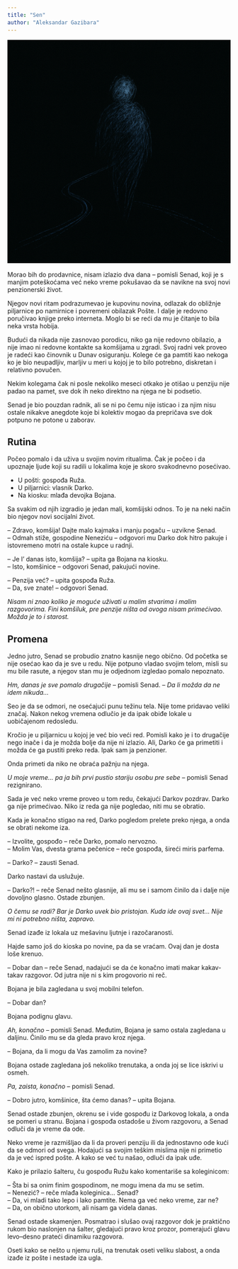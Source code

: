 ```yaml
---
title: "Sen"
author: "Aleksandar Gazibara"
---
```


![Sen](img/sen.png)

Morao bih do prodavnice, nisam izlazio dva dana – pomisli Senad, koji je s manjim poteškoćama već neko vreme pokušavao da se navikne na svoj novi penzionerski život.  

Njegov novi ritam podrazumevao je kupovinu novina, odlazak do obližnje piljarnice po namirnice i povremeni obilazak Pošte. I dalje je redovno poručivao knjige preko interneta. Moglo bi se reći da mu je čitanje to bila neka vrsta hobija.  

Budući da nikada nije zasnovao porodicu, niko ga nije redovno obilazio, a nije imao ni redovne kontakte sa komšijama u zgradi. Svoj radni vek proveo je radeći kao činovnik u Dunav osiguranju. Kolege će ga pamtiti kao nekoga ko je bio neupadljiv, marljiv u meri u kojoj je to bilo potrebno, diskretan i relativno povučen.  

Nekim kolegama čak ni posle nekoliko meseci otkako je otišao u penziju nije padao na pamet, sve dok ih neko direktno na njega ne bi podsetio.  

Senad je bio pouzdan radnik, ali se ni po čemu nije isticao i za njim nisu ostale nikakve anegdote koje bi kolektiv mogao da prepričava sve dok potpuno ne potone u zaborav.  

## Rutina

Počeo pomalo i da uživa u svojim novim ritualima. Čak je počeo i da upoznaje ljude koji su radili u lokalima koje je skoro svakodnevno posećivao.  

- U pošti: gospođa Ruža.  
- U piljarnici: vlasnik Darko.  
- Na kiosku: mlađa devojka Bojana.  

Sa svakim od njih izgradio je jedan mali, komšijski odnos. To je na neki način bio njegov novi socijalni život.  

– Zdravo, komšija! Dajte malo kajmaka i manju pogaču – uzvikne Senad.  
– Odmah stiže, gospodine Neneziću – odgovori mu Darko dok hitro pakuje i istovremeno motri na ostale kupce u radnji.  

– Je l’ danas isto, komšija? – upita ga Bojana na kiosku.  
– Isto, komšinice – odgovori Senad, pakujući novine.  

– Penzija već? – upita gospođa Ruža.  
– Da, sve znate! – odgovori Senad.  

*Nisam ni znao koliko je moguće uživati u malim stvarima i malim razgovorima. Fini komšiluk, pre penzije ništa od ovoga nisam primećivao. Možda je to i starost.*

## Promena

Jedno jutro, Senad se probudio znatno kasnije nego obično. Od početka se nije osećao kao da je sve u redu. Nije potpuno vladao svojim telom, misli su mu bile rasute, a njegov stan mu je odjednom izgledao pomalo nepoznato.  

*Hm, danas je sve pomalo drugačije* – pomisli Senad. – *Da li možda da ne idem nikuda...*  

Seo je da se odmori, ne osećajući punu težinu tela. Nije tome pridavao veliki značaj. Nakon nekog vremena odlučio je da ipak obiđe lokale u uobičajenom redosledu.  

Kročio je u piljarnicu u kojoj je već bio veći red. Pomisli kako je i to drugačije nego inače i da je možda bolje da nije ni izlazio. Ali, Darko će ga primetiti i možda će ga pustiti preko reda. Ipak sam ja penzioner.  

Onda primeti da niko ne obraća pažnju na njega.  

*U moje vreme... pa ja bih prvi pustio stariju osobu pre sebe* – pomisli Senad rezignirano.  

Sada je već neko vreme proveo u tom redu, čekajući Darkov pozdrav. Darko ga nije primećivao. Niko iz reda ga nije pogledao, niti mu se obratio.  

Kada je konačno stigao na red, Darko pogledom prelete preko njega, a onda se obrati nekome iza.  

– Izvolite, gospođo – reče Darko, pomalo nervozno.  
– Molim Vas, dvesta grama pečenice – reče gospođa, šireći miris parfema.  

– Darko? – zausti Senad.  

Darko nastavi da uslužuje.  

– Darko?! – reče Senad nešto glasnije, ali mu se i samom činilo da i dalje nije dovoljno glasno. Ostade zbunjen.  

*O čemu se radi? Bar je Darko uvek bio pristojan. Kuda ide ovaj svet... Nije mi ni potrebno ništa, zapravo.*  

Senad izađe iz lokala uz mešavinu ljutnje i razočaranosti.  

Hajde samo još do kioska po novine, pa da se vraćam. Ovaj dan je dosta loše krenuo.  

– Dobar dan – reče Senad, nadajući se da će konačno imati makar kakav-takav razgovor. Od jutra nije ni s kim progovorio ni reč.  

Bojana je bila zagledana u svoj mobilni telefon.  

– Dobar dan?  

Bojana podignu glavu.  

*Ah, konačno* – pomisli Senad. Međutim, Bojana je samo ostala zagledana u daljinu. Činilo mu se da gleda pravo kroz njega.  

– Bojana, da li mogu da Vas zamolim za novine?  

Bojana ostade zagledana još nekoliko trenutaka, a onda joj se lice iskrivi u osmeh.  

*Pa, zaista, konačno* – pomisli Senad.  

– Dobro jutro, komšinice, šta ćemo danas? – upita Bojana.  

Senad ostade zbunjen, okrenu se i vide gospođu iz Darkovog lokala, a onda se pomeri u stranu. Bojana i gospođa ostadoše u živom razgovoru, a Senad odluči da je vreme da ode.  

Neko vreme je razmišljao da li da proveri penziju ili da jednostavno ode kući da se odmori od svega. Hodajući sa svojim teškim mislima nije ni primetio da je već ispred pošte. A kako se već tu našao, odluči da ipak uđe.  

Kako je prilazio šalteru, ču gospođu Ružu kako komentariše sa koleginicom:  

– Šta bi sa onim finim gospodinom, ne mogu imena da mu se setim.  
– Nenezić? – reče mlađa koleginica... Senad?  
– Da, vi mladi tako lepo i lako pamtite. Nema ga već neko vreme, zar ne?  
– Da, on obično utorkom, ali nisam ga videla danas.  

Senad ostade skamenjen. Posmatrao i slušao ovaj razgovor dok je praktično rukom bio naslonjen na šalter, gledajući pravo kroz prozor, pomerajući glavu levo–desno prateći dinamiku razgovora.  

Oseti kako se nešto u njemu ruši, na trenutak oseti veliku slabost, a onda izađe iz pošte i nestade iza ugla.

